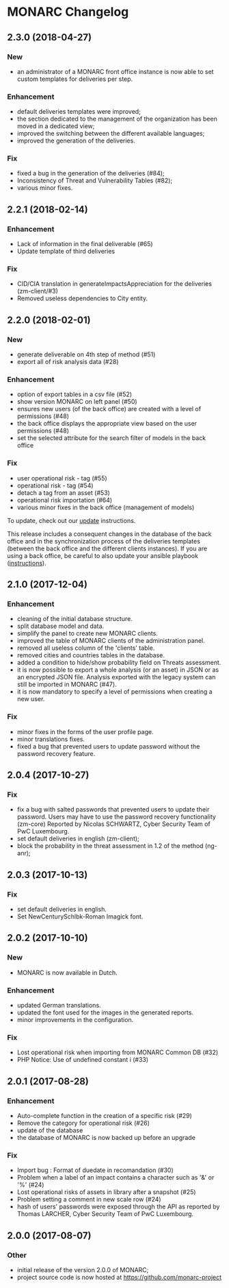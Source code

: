 MONARC Changelog
================

## 2.3.0 (2018-04-27)

### New

- an administrator of a MONARC front office instance is now able to set custom
  templates for deliveries per step.

### Enhancement

- default deliveries templates were improved;
- the section dedicated to the management of the organization has been moved in
  a dedicated view;
- improved the switching between the different available languages;
- improved the generation of the deliveries.

### Fix

- fixed a bug in the generation of the deliveries (#84);
- Inconsistency of Threat and Vulnerability Tables (#82);
- various minor fixes.


## 2.2.1 (2018-02-14)

### Enhancement

- Lack of information in the final deliverable (#65)
- Update template of third deliveries

### Fix

- CID/CIA translation in generateImpactsAppreciation for the deliveries
  (zm-client/#3)
- Removed useless dependencies to City entity.


## 2.2.0 (2018-02-01)

### New

- generate deliverable on 4th step of method (#51)
- export all of risk analysis data (#28)

### Enhancement

- option of export tables in a csv file (#52)
- show version MONARC on left panel (#50)
- ensures new users (of the back office) are created with a level of
  permissions (#48)
- the back office displays the appropriate view based on the user permissions
  (#48)
- set the selected attribute for the search filter of models in the back office

### Fix

- user operational risk - tag (#55)
- operational risk - tag (#54)
- detach a tag from an asset (#53)
- operational risk importation (#64)
- various minor fixes in the back office (management of models)


To update, check out our
[update](http://monarc.lu/technical-guide/#monarc-update) instructions.

This release includes a consequent changes in the database of the back office
and in the synchronization process of the deliveries templates (between the
back office and the different clients instances). If you are using a back
office, be careful to also update your ansible playbook
([instructions](http://monarc.lu/technical-guide/#update-monarc-when-connected-to-a-back-office)).


## 2.1.0 (2017-12-04)

### Enhancement

- cleaning of the initial database structure.
- split database model and data.
- simplify the panel to create new MONARC clients.
- improved the table of MONARC clients of the administration panel.
- removed all useless column of the 'clients' table.
- removed cities and countries tables in the database.
- added a condition to hide/show probability field on Threats assessment.
- it is now possible to export a whole analysis (or an asset) in JSON or as an
  encrypted JSON file. Analysis exported with the legacy system can still be
  imported in MONARC (#47).
- it is now mandatory to specify a level of permissions when creating a new
  user.

### Fix

- minor fixes in the forms of the user profile page.
- minor translations fixes.
- fixed a bug that prevented users to update password without the
  password recovery feature.


## 2.0.4 (2017-10-27)

### Fix

- fix a bug with salted passwords that prevented users to update their
  password. Users may have to use the password recovery functionality (zm-core)
  Reported by Nicolas SCHWARTZ, Cyber Security Team of PwC Luxembourg.
- set default deliveries in english (zm-client);
- block the probability in the threat assessment in 1.2 of the method (ng-anr);


## 2.0.3 (2017-10-13)

### Fix

- set default deliveries in english.
- Set NewCenturySchlbk-Roman Imagick font.


## 2.0.2 (2017-10-10)

### New

- MONARC is now available in Dutch.

### Enhancement

- updated German translations.
- updated the font used for the images in the generated reports.
- minor improvements in the configuration.

### Fix

- Lost operational risk when importing from MONARC Common DB (#32)
- PHP Notice: Use of undefined constant i (#33)


## 2.0.1 (2017-08-28)

### Enhancement

- Auto-complete function in the creation of a specific risk (#29)
- Remove the category for operational risk (#26)
- update of the database
- the database of MONARC is now backed up before an upgrade

### Fix

- Import bug : Format of duedate in recomandation (#30)
- Problem when a label of an impact contains a character such as '&' or '%' (#24)
- Lost operational risks of assets in library after a snapshot (#25)
- Problem setting a comment in new scale row (#24)
- hash of users' passwords were exposed through the API as reported by
  Thomas LARCHER, Cyber Security Team of PwC Luxembourg.


## 2.0.0 (2017-08-07)

### Other

- initial release of the version 2.0.0 of MONARC;
- project source code is now hosted at https://github.com/monarc-project
